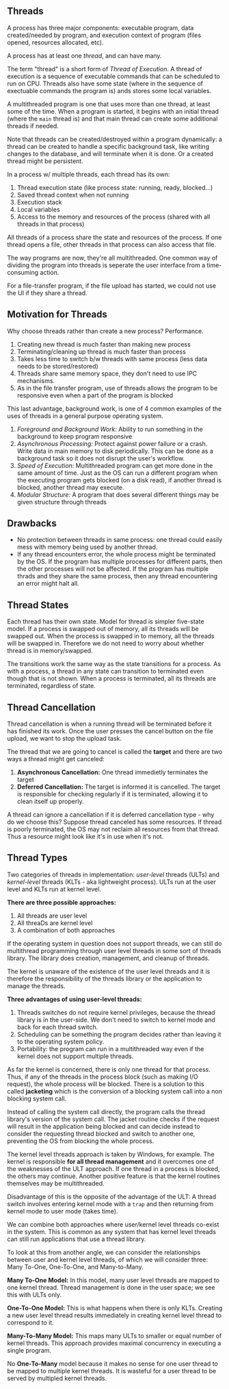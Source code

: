 ## Threads

A process has three major components: executable program, data created/needed by program,
and execution context of program (files opened, resources allocated, etc).

A process has at least one *thread*, and can have many.

The term "thread" is a short form of *Thread of Execution*. A thread of execution is a
sequence of executable commands that can be scheduled to run on CPU. Threads also have
some state (where in the sequence of exectuable commands the program is) ands stores
some local variables.

A multithreaded program is one that uses more than one thread, at least some of the time.
When a program is started, it begins with an initial thread (where the ```main``` thread
is) and that main thread can create some additional threads if needed.

Note that threads can be created/destroyed within a program dynamically: a thread can
be created to handle a specific background task, like writing changes to the database,
and will terminate when it is done. Or a created thread might be persistent.

In a process w/ multiple threads, each thread has its own:

1. Thread execution state (like process state: running, ready, blocked...)
2. Saved thread context when not running
3. Execution stack
4. Local variables
5. Access to the memory and resources of the process (shared with all threads in that process)

All threads of a process share the state and resources of the process. If one thread opens a file,
other threads in that process can also access that file.

The way programs are now, they're all multithreaded. One common way of dividing the program
into threads is seperate the user interface from a time-consuming action.

For a file-transfer program, if the file upload has started, we could not use the UI if they
share a thread.

## Motivation for Threads

Why choose threads rather than create a new process? Performance.

1. Creating new thread is much faster than making new process
2. Terminating/cleaning up thread is much faster than process
3. Takes less time to switch b/w threads with same process (less data needs to be stored/restored)
4. Threads share same memory space, they don't need to use IPC mechanisms.
5. As in the file transfer program, use of threads allows the program to be responsive even when
a part of the program is blocked

This last advantage, background work, is one of 4 common examples of the uses of threads in a general
purpose operating system.

1. *Foreground and Background Work:* Ability to run something in the background to keep program responsive
2. *Asynchronous Processing:* Protect against power failure or a crash. Write data in main memory to disk
periodically. This can be done as a background task so it does not disrupt the user's workflow.
3. *Speed of Execution:* Multithreaded program can get more done in the same amount of time. Just as the
OS can run a different program when the executing program gets blocked (on a disk read), if another
thread is blocked, another thread may execute.
4. *Modular Structure:* A program that does several different things may be given structure through threads

## Drawbacks

- No protection between threads in same process: one thread could easily mess with memory being used
by another thread.
- If any thread encounters error, the whole process might be terminated by the OS. If the program has multiple
processes for different parts, then the other processes will not be affected. If the program has
multiple thrads and they share the same process, then any thread encountering an error might halt all.

## Thread States

Each thread has their own state. Model for thread is simpler five-state model. If a process
is swapped out of memory, all its threads will be swapped out. When the process is swapped
in to memory, all the threads will be swapped in. Therefore we do not need to worry about
whether thread is in memory/swapped. 

The transitions work the same way as the state transitions for a process. As with a process,
a thread in any state can transition to terminated even though that is not shown. When a process
is terminated, all its threads are terminated, regardless of state.

## Thread Cancellation

Thread cancellation is when a running thread will be terminated before it has finished its work.
Once the user presses the cancel button on the file upload, we want to stop the upload task.

The thread that we are going to cancel is called the **target** and there are two ways a thread
might get canceled:

1. **Asynchronous Cancellation:** One thread immedietly terminates the target
2. **Deferred Cancellation:** The target is informed it is cancelled. The target is responsible 
for checking regularly if it is terminated, allowing it to clean itself up properly.

A thread can ignore a cancellation if it is deferred cancellation type - why do we choose this?
Suppose thread canceled has some resources. If thread is poorly terminated, the OS may not reclaim
all resources from that thread. Thus a resource might look like it's in use when it's not.

## Thread Types

Two categories of threads in implementation: *user-level* threads (ULTs) and *kernel-level* threads (KLTs - aka lightweight
process). ULTs run at the user level and KLTs run at kernel level.

**There are three possible approaches:**

1. All threads are user level
2. All threaDs are kernel level
3. A combination of both approaches

If the operating system in question does not support threads, we can still do multithread programming through user level threads in some sort of threads library. The library does creation, management, and cleanup of threads.

The kernel is unaware of the existence of the user level threads and it is therefore the responsibility of the threads library or the
application to manage the threads.

**Three advantages of using user-level threads:**

1. Threads switches do not require kernel privileges, because the thread library is in the user-side. We don't need to switch to kernel
mode and back for each thread switch.
2. Scheduling can be something the program decides rather than leaving it to the operating system policy.
3. Portability: the program can run in a multithreaded way even if the kernel does not support multiple threads.

As far the kernel is concerned, there is only one thread for that process. Thus, if any of the threads in the process block (such as 
making I/O request), the whole process will be blocked. There is a solution to this called **jacketing** which is the conversion of a
blocking system call into a non blocking system call.

Instead of calling the system call directly, the program calls the thread library's version of the system call. The jacket routine checks if the request will result in the application being blocked and can decide instead to consider the requesting thread blocked
and switch to another one, preventing the OS from blocking the whole process.

The kernel level threads approach is taken by Windows, for example. The kernel is responsible **for all thread management** and it overcomes one of the weaknesses of the ULT approach. If one thread in a process is blocked, the others may continue. Another positive feature is that the kernel routines themselves may be multithreaded.

Disadvantage of this is the opposite of the advantage of the ULT: A thread switch involves entering kernel mode with a ```trap``` and then returning from kernel mode to user mode (takes time).

We can combine both approaches where user/kernel level threads co-exist in the system. This is common as any system that has kernel
level threads can still run applications that use a thread library.

To look at this from another angle, we can consider the relationships between user and kernel level threads, of which we will consider
three: Many To-One, One-To-One, and Many-to-Many.

**Many To-One Model:** In this model, many user level threads are mapped to one kernel thread. Thread management is done in the user space; we see this with ULTs only. 

**One-To-One Model:** This is what happens when there is only KLTs. Creating a new user level thread results immediately in creating
kernel level thread to correspond to it.

**Many-To-Many Model:** This maps many ULTs to smaller or equal number of kernel threads. This approach provides maximal concurrency
in executing a single program.

No **One-To-Many** model because it makes no sense for one user thread to be mapped to multiple kernel threads. It is wasteful for 
a user thread to be served by multipled kernel threads.

